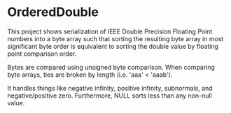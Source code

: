 OrderedDouble
=============

This project shows serialization of IEEE Double Precision Floating Point numbers 
into a byte array such that sorting the resulting byte array in most significant 
byte order is equivalent to sorting the double value by floating point comparison order.

Bytes are compared using unsigned byte comparison. When comparing byte arrays, 
ties are broken by length (i.e. 'aaa' < 'aaab').

It handles things like negative infinity, positive infinity, subnormals, 
and negative/positive zero. Furthermore, NULL sorts less than 
any non-null value. 

